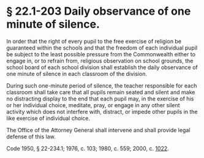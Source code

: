 # § 22.1-203 Daily observance of one minute of silence.

<p>In order that the right of every pupil to the free exercise of religion be guaranteed within the schools and that the freedom of each individual pupil be subject to the least possible pressure from the Commonwealth either to engage in, or to refrain from, religious observation on school grounds, the school board of each school division shall establish the daily observance of one minute of silence in each classroom of the division.</p><p>During such one-minute period of silence, the teacher responsible for each classroom shall take care that all pupils remain seated and silent and make no distracting display to the end that each pupil may, in the exercise of his or her individual choice, meditate, pray, or engage in any other silent activity which does not interfere with, distract, or impede other pupils in the like exercise of individual choice.</p><p>The Office of the Attorney General shall intervene and shall provide legal defense of this law.</p><p>Code 1950, § 22-234.1; 1976, c. 103; 1980, c. 559; 2000, c. <a href='http://lis.virginia.gov/cgi-bin/legp604.exe?001+ful+CHAP1022'>1022</a>.</p>